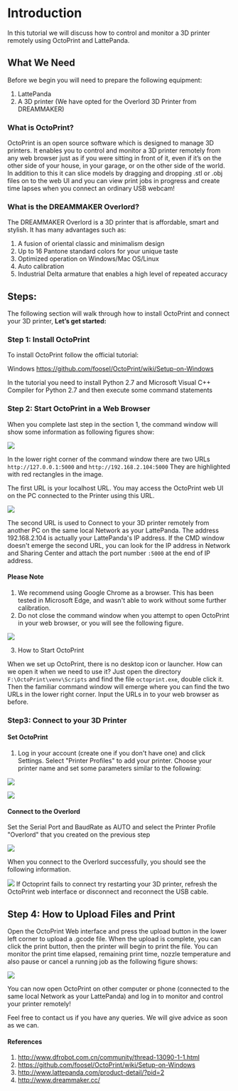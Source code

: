 # Introduction

In this tutorial we will discuss how to control and monitor a 3D printer remotely using OctoPrint and LattePanda.

## What We Need
Before we begin you will need to prepare the following equipment:
1. LattePanda
2. A 3D printer (We have opted for the Overlord 3D Printer from DREAMMAKER)

### What is OctoPrint?

OctoPrint is an open source software which is designed to manage 3D printers. It enables you to control and monitor a 3D printer remotely from any web browser just as if you were sitting in front of it, even if it’s on the other side of your house, in your garage, or on the other side of the world. In addition to this it can slice models by dragging and dropping .stl or .obj files on to the web UI and you can view print jobs in progress and create time lapses when you connect an ordinary USB webcam!

### What is the DREAMMAKER Overlord?
The DREAMMAKER Overlord is a 3D printer that is affordable, smart and stylish. It has many advantages such as:
1. A fusion of oriental classic and minimalism design
2. Up to 16 Pantone standard colors for your unique taste
3. Optimized operation on Windows/Mac OS/Linux
4. Auto calibration
5. Industrial Delta armature that enables a high level of repeated accuracy

## Steps: 

The following section will walk through how to install OctoPrint and connect your 3D printer, **Let’s get started:**

### Step 1: Install OctoPrint
To install OctoPrint follow the official tutorial:<BR>

Windows https://github.com/foosel/OctoPrint/wiki/Setup-on-Windows

In the tutorial you need to install Python 2.7 and Microsoft Visual C++ Compiler for Python 2.7 and then execute some command statements

### Step 2: Start OctoPrint in a Web Browser
When you complete last step in the section 1, the command window will show some information as following figures show:

![](https://i.imgur.com/YWZ0woy.png)

In the lower right corner of the command window there are two URLs `http://127.0.0.1:5000` and `http://192.168.2.104:5000` They are highlighted with red rectangles in the image.

The first URL is your localhost URL. You may access the OctoPrint web UI on the PC connected to the Printer using this URL.

![](https://i.imgur.com/D1RD64p.png)

The second URL is used to Connect to your 3D printer remotely from another PC on the same local Network as your LattePanda. The address 192.168.2.104 is actually your LattePanda's IP address. If the CMD window doesn't emerge the second URL, you can look for the IP address in Network and Sharing Center and attach the port number `:5000` at the end of IP address.

#### Please Note
1. We recommend using Google Chrome as a browser. This has been tested in Microsoft Edge, and wasn't able to work without some further calibration.
2. Do not close the command window when you attempt to open OctoPrint in your web browser, or you will see the following figure.

  ![](https://i.imgur.com/ixkedGO.png)

3. How to Start OctoPrint

When we set up OctoPrint, there is no desktop icon or launcher. How can we open it when we need to use it? Just open the directory `F:\OctoPrint\venv\Scripts` and find the file `octoprint.exe`, double click it.
Then the familiar command window will emerge where you can find the two URLs in the lower right corner. Input the URLs in to your web browser as before.

### Step3: Connect to your 3D Printer

#### Set OctoPrint

1. Log in your account (create one if you don't have one) and click Settings. Select "Printer Profiles" to add your printer. Choose your printer name and set some parameters similar to the following:<BR>

![](https://i.imgur.com/SjgmwWD.png)

![](https://i.imgur.com/gyzZ1Zq.png)

#### Connect to the Overlord
Set the Serial Port and BaudRate as AUTO and select the Printer Profile "Overlord" that you created on the previous step

![](https://i.imgur.com/awBMEmn.png)

When you connect to the Overlord successfully, you should see the following information.

![](https://i.imgur.com/qpo1Cbv.png)
If Octoprint fails to connect try restarting your 3D printer, refresh the OctoPrint web interface or disconnect and reconnect the USB cable.

## Step 4: How to Upload Files and Print

Open the OctoPrint Web interface and press the upload button in the lower left corner to upload a .gcode file. When the upload is complete, you can click the print button, then the printer will begin to print the file. You can monitor the print time elapsed, remaining print time, nozzle temperature and also pause or cancel a running job as the following figure shows:

![](https://i.imgur.com/7M3bE7S.png)

You can now open OctoPrint on other computer or phone (connected to the same local Network as your LattePanda) and log in to monitor and control your printer remotely!

Feel free to contact us if you have any queries. We will give advice as soon as we can.

#### References
1. http://www.dfrobot.com.cn/community/thread-13090-1-1.html
2. https://github.com/foosel/OctoPrint/wiki/Setup-on-Windows
3. http://www.lattepanda.com/product-detail/?pid=2
4. http://www.dreammaker.cc/
